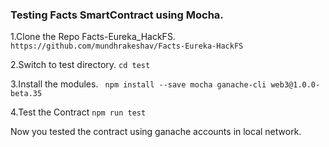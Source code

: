 ###  Testing Facts SmartContract using Mocha.

1.Clone the Repo Facts-Eureka_HackFS.
```https://github.com/mundhrakeshav/Facts-Eureka-HackFS```

2.Switch to test directory.
```cd test```

3.Install the modules.
``` npm install --save mocha ganache-cli web3@1.0.0-beta.35```

4.Test the Contract
```npm run test ```

Now you tested the contract using  ganache accounts in local network. 
